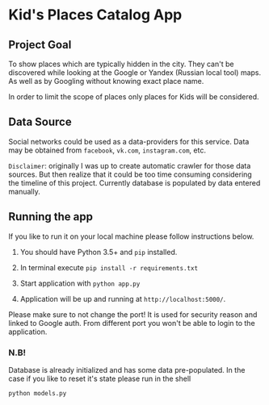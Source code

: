 # Kid's Places Catalog App

## Project Goal
To show places which are typically hidden in the city.
They can't be discovered while looking at the Google or Yandex 
(Russian local tool) maps. As well as by Googling without knowing exact place 
name.

In order to limit the scope of places only places for Kids will be considered.

## Data Source
Social networks could be used as a data-providers for this service.
Data may be obtained from `facebook`, `vk.com`, `instagram.com`, etc.

`Disclaimer`: originally I was up to create automatic crawler for those data 
sources. But then realize that it could be too time consuming considering the
timeline of this project. Currently database is populated by data entered 
manually.

## Running the app

If you like to run it on your local machine please follow instructions below.

1. You should have Python 3.5+ and `pip` installed.

2. In terminal execute `pip install -r requirements.txt`

3. Start application with `python app.py`

4. Application will be up and running at `http://localhost:5000/`.

Please make sure to not change the port! It is used for security reason and 
linked to Google auth. From different port you won't be able to login to the 
application.


### N.B! 
Database is already initialized and has some data pre-populated.
In the case if you like to reset it's state please run in the shell

`python models.py`